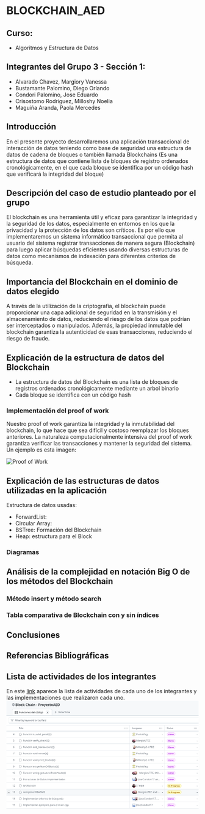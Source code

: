 # BLOCKCHAIN_AED
## Curso:
- Algoritmos y Estructura de Datos
## Integrantes del Grupo 3 - Sección 1:
- Alvarado Chavez, Margiory Vanessa
- Bustamante Palomino, Diego Orlando
- Condori Palomino, Jose Eduardo
- Crisostomo Rodriguez, Milloshy Noelia
- Maguiña Aranda, Paola Mercedes

## Introducción
En el presente proyecto desarrollaremos una aplicación transaccional de interacción de datos teniendo como base de seguridad una estructura de datos de cadena de bloques o también llamada Blockchains (Es una estructura de datos que contiene lista de bloques de registro ordenados cronológicamente, en el que cada bloque se identifica por un código hash que verificará la integridad del bloque)
## Descripción del caso de estudio planteado por el grupo
El blockchain es una herramienta útil y eficaz para garantizar la integridad y la seguridad de los datos, especialmente en entornos en los que la privacidad y la protección de los datos son críticos. Es por ello que implementaremos un sistema informático transaccional que permita al usuario del sistema registrar transacciones de manera segura (Blockchain) para luego aplicar búsquedas eficientes usando diversas estructuras de datos como mecanismos de indexación para diferentes criterios de búsqueda. 
## Importancia del Blockchain en el dominio de datos elegido
A través de la utilización de la criptografía, el blockchain puede proporcionar una capa adicional de seguridad en la transmisión y el almacenamiento de datos, reduciendo el riesgo de los datos que podrían ser interceptados o manipulados. Además, la propiedad inmutable del blockchain garantiza la autenticidad de esas transacciones, reduciendo el riesgo de fraude.
## Explicación de la estructura de datos del Blockchain
- La estructura de datos del Blockchain es una lista de bloques de registros ordenados cronológicamente mediante un arbol binario
- Cada bloque se identifica con un código hash

### Implementación del proof of work
Nuestro proof of work garantiza la integridad y la inmutabilidad del blockchain, lo que hace que sea difícil y costoso reemplazar los bloques anteriores. La naturaleza computacionalmente intensiva del proof of work garantiza verificar las transacciones y mantener la seguridad del sistema. Un ejemplo es esta imagen:

![Proof of Work](https://miro.medium.com/v2/resize:fit:1204/1*AqgfTthyFsFAxHhXxa7NEg.png)
    
## Explicación de las estructuras de datos utilizadas en la aplicación 
Estructura de datos usadas:
- ForwardList: 
- Circular Array: 
- BSTree: Formación del Blockchain
- Heap: estructura para el Block
### Diagramas
## Análisis de la complejidad en notación Big O de los métodos del Blockchain
### Método insert y  método search
### Tabla comparativa de Blockchain con y sin índices
## Conclusiones
## Referencias Bibliográficas
## Lista de actividades de los integrantes

En este [link](https://github.com/users/MargioUTEC/projects/2/views/1) aparece la lista de actividades de cada uno de los integrantes y las implementaciones que realizaron cada uno.
![Lista de actividades](https://github.com/JoseCondori17/BLOCKCHAIN_AED/blob/main/Lista%20de%20actividades.png)

